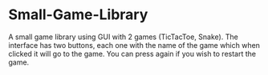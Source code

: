 # Small-Game-Library
A small game library using GUI with 2 games (TicTacToe, Snake). The interface has two buttons, each one with the name of the game which when clicked it will go to the game. You can press again if you wish to restart the game.
